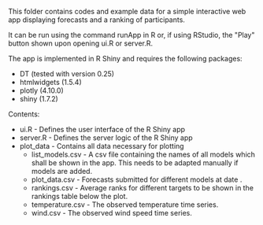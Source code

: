 This folder contains codes and example data for a simple interactive web app displaying forecasts and a ranking of participants.

It can be run using the command runApp in R or, if using RStudio, the "Play" button shown upon opening ui.R or server.R.

The app is implemented in R Shiny and requires the following packages:

- DT (tested with version 0.25)
- htmlwidgets (1.5.4)
- plotly (4.10.0)
- shiny (1.7.2)

Contents:

- ui.R - Defines the user interface of the R Shiny app
- server.R - Defines the server logic of the R Shiny app
- plot_data - Contains all data necessary for plotting
   - list_models.csv - A csv file containing the names of all models which shall be shown in the app. This needs to be adapted manually if models are added.
   - plot_data<date>.csv - Forecasts submitted for different models at date <date>.
   - rankings.csv - Average ranks for different targets to be shown in the rankings table below the plot.
   - temperature.csv - The observed temperature time series.
   - wind.csv - The observed wind speed time series.
